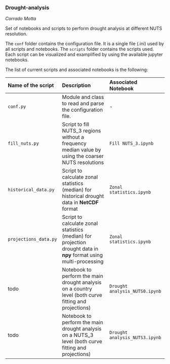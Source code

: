 ### Drought-analysis

_Corrado Motta_

Set of notebooks and scripts to perform drought analysis at different NUTS resolution.

The `conf` folder contains the configuration file. It is a single file (.ini) used by all scripts and notebooks.
The `scripts` folder contains the scripts used. Each script can be visualized and examplified by using the available jupyter notebooks.

The list of current scripts and associated notebooks is the following:

|Name of the script	| Description | Associated Notebook |
| :-------------| :----------------------------------------------------------- | :----------------------------------------- |
|`conf.py`		| Module and class to read and parse the configuration file. | - | 
|`fill_nuts.py`		| Script to fill NUTS_3 regions without a frequency median value by using the coarser NUTS resolutions | `Fill NUTS_3.ipynb` | 
|`historical_data.py`		| Script to calculate zonal statistics (median) for historical drought data in __NetCDF__ format | `Zonal statistics.ipynb` | 
|`projections_data.py`    | Script to calculate zonal statistics (median) for projection drought data in __npy__ format using multi-processing | `Zonal statistics.ipynb` | 
| todo		| Notebook to perform the main drought analysis on a country level (both curve fitting and projections) | `Drought analysis_NUTS0.ipynb`| 
| todo		| Notebook to perform the main drought analysis on a NUTS_3 level (both curve fitting and projections) |`Drought analysis_NUTS3.ipynb`|
